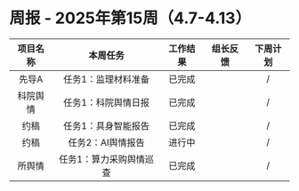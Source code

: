 
# 周报 - 2025年第15周（4.7-4.13）


|  项目名称  | 本周任务 | 工作结果 | 组长反馈 |  下周计划| 
|:----------:|:--------:|:--------:|:--------:|:--------:|
|  先导A	       | 任务1：监理材料准备    | 已完成      |       | /     |
|  科院舆情	       | 任务1：科院舆情日报    | 已完成      |       | /      |
|  约稿       | 任务1：具身智能报告        | 已完成      |       |/     |
|  约稿       | 任务2：AI舆情报告        | 进行中      |       |/     |
|  所舆情       | 任务1：算力采购舆情巡查    | 已完成      |       |     /  |
